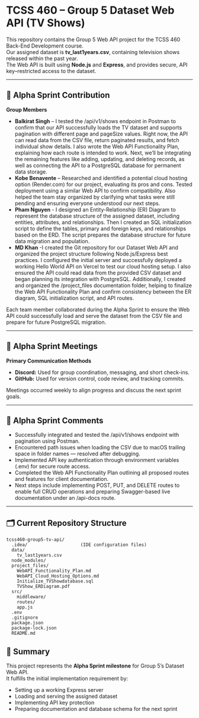 # TCSS 460 – Group 5 Dataset Web API (TV Shows)

This repository contains the Group 5 Web API project for the TCSS 460 Back-End Development course.  
Our assigned dataset is **tv_last1years.csv**, containing television shows released within the past year.  
The Web API is built using **Node.js** and **Express**, and provides secure, API key–restricted access to the dataset.

---

## 🚀 Alpha Sprint Contribution

**Group Members**

- **Balkirat Singh** – I tested the /api/v1/shows endpoint in Postman to confirm that our API successfully loads the TV dataset and supports pagination with different page and pageSize values. Right now, the API can read data from the CSV file, return paginated results, and fetch individual show details. I also wrote the Web API Functionality Plan, explaining how each route is intended to work. Next, we’ll be integrating the remaining features like adding, updating, and deleting records, as well as connecting the API to a PostgreSQL database for permanent data storage. 
- **Kobe Benavente** – Researched and identified a potential cloud hosting option (Render.com) for our project, evaluating its pros and cons. Tested deployment using a similar Web API to confirm compatibility. Also helped the team stay organized by clarifying what tasks were still pending and ensuring everyone understood our next steps.
- **Pham Nguyen** - I designed an Entity-Relationship (ER) Diagram to represent the database structure of the assigned dataset, including entities, attributes, and relationships. Then I created an SQL initialization script to define the tables, primary and foreign keys, and relationships based on the ERD. The script prepares the database structure for future data migration and population.
- **MD Khan** -I created the Git repository for our Dataset Web API and organized the project structure following Node.js/Express best practices. I configured the initial server and successfully deployed a working Hello World API on Vercel to test our cloud hosting setup. I also ensured the API could read data from the provided CSV dataset and began planning its integration with PostgreSQL. Additionally, I created and organized the /project_files documentation folder, helping to finalize the Web API Functionality Plan and confirm consistency between the ER diagram, SQL initialization script, and API routes.

Each team member collaborated during the Alpha Sprint to ensure the Web API could successfully load and serve the dataset from the CSV file and prepare for future PostgreSQL migration.

---

## 💬 Alpha Sprint Meetings

**Primary Communication Methods**

- **Discord:** Used for group coordination, messaging, and short check-ins.  
- **GitHub:** Used for version control, code review, and tracking commits.  

Meetings occurred weekly to align progress and discuss the next sprint goals.

---

## 🧠 Alpha Sprint Comments

- Successfully integrated and tested the /api/v1/shows endpoint with pagination using Postman.  
- Encountered path issues when loading the CSV due to macOS trailing space in folder names — resolved after debugging.  
- Implemented API key authentication through environment variables (.env) for secure route access. 
- Completed the Web API Functionality Plan outlining all proposed routes and features for client documentation. 
- Next steps include implementing POST, PUT, and DELETE routes to enable full CRUD operations and preparing Swagger-based live documentation under an /api-docs route.

---

## 🗂️ Current Repository Structure

```
tcss460-group5-tv-api/
  .idea/                    (IDE configuration files)
  data/
    tv_last1years.csv
  node_modules/
  project_files/
    WebAPI_Functionality_Plan.md
    WebAPI_Cloud_Hosting_Options.md
    Initialize_TVShowdatabase.sql
    TVShow_ERDiagram.pdf
  src/
    middleware/
    routes/
    app.js
  .env
  .gitignore
  package.json
  package-lock.json
  README.md
```

## 🧩 Summary

This project represents the **Alpha Sprint milestone** for Group 5’s Dataset Web API.  
It fulfills the initial implementation requirement by:
- Setting up a working Express server  
- Loading and serving the assigned dataset  
- Implementing API key protection  
- Preparing documentation and database schema for the next sprint
